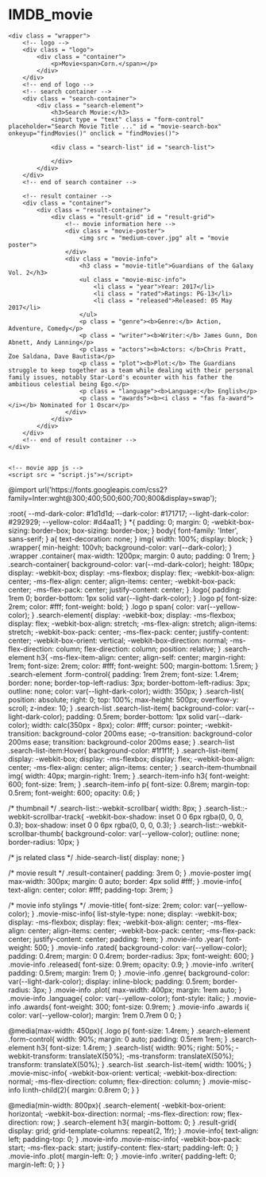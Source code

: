 # IMDB_movie
<!DOCTYPE html>
<html lang="en">
<head>
    <meta charset="UTF-8">
    <meta http-equiv="X-UA-Compatible" content="IE=edge">
    <meta name="viewport" content="width=device-width, initial-scale=1.0">
    <title>Movie Search Website</title>
    <!-- font awesome icons cdn -->
    <link rel="stylesheet" href="https://cdnjs.cloudflare.com/ajax/libs/font-awesome/6.0.0-beta3/css/all.min.css" integrity="sha512-Fo3rlrZj/k7ujTnHg4CGR2D7kSs0v4LLanw2qksYuRlEzO+tcaEPQogQ0KaoGN26/zrn20ImR1DfuLWnOo7aBA==" crossorigin="anonymous" referrerpolicy="no-referrer" />
    <!-- custom css -->
    <link rel = "stylesheet" href = "IMDB.css">
</head>
<body>
    
    <div class = "wrapper">
        <!-- logo -->
        <div class = "logo">
            <div class = "container">
                <p>Movie<span>Corn.</span></p>
            </div>
        </div>
        <!-- end of logo -->
        <!-- search container -->
        <div class = "search-container">
            <div class = "search-element">
                <h3>Search Movie:</h3>
                <input type = "text" class = "form-control" placeholder="Search Movie Title ..." id = "movie-search-box" onkeyup="findMovies()" onclick = "findMovies()">

                <div class = "search-list" id = "search-list">
                    
                </div>
            </div>
        </div>
        <!-- end of search container -->

        <!-- result container -->
        <div class = "container">
            <div class = "result-container">
                <div class = "result-grid" id = "result-grid">
                    <!-- movie information here -->
                    <div class = "movie-poster">
                        <img src = "medium-cover.jpg" alt = "movie poster">
                    </div>
                    <div class = "movie-info">
                        <h3 class = "movie-title">Guardians of the Galaxy Vol. 2</h3>
                        <ul class = "movie-misc-info">
                            <li class = "year">Year: 2017</li>
                            <li class = "rated">Ratings: PG-13</li>
                            <li class = "released">Released: 05 May 2017</li>
                        </ul>
                        <p class = "genre"><b>Genre:</b> Action, Adventure, Comedy</p>
                        <p class = "writer"><b>Writer:</b> James Gunn, Don Abnett, Andy Lanning</p>
                        <p class = "actors"><b>Actors: </b>Chris Pratt, Zoe Saldana, Dave Bautista</p>
                        <p class = "plot"><b>Plot:</b> The Guardians struggle to keep together as a team while dealing with their personal family issues, notably Star-Lord's ecounter with his father the ambitious celestial being Ego.</p>
                        <p class = "language"><b>Language:</b> English</p>
                        <p class = "awards"><b><i class = "fas fa-award"></i></b> Nominated for 1 Oscar</p>
                    </div>
                </div>
            </div>
        </div>
        <!-- end of result container -->
    </div>


    <!-- movie app js -->
    <script src = "script.js"></script>
</body>
</html>
@import url('https://fonts.googleapis.com/css2?family=Inter:wght@300;400;500;600;700;800&display=swap');

:root{
    --md-dark-color: #1d1d1d;
    --dark-color: #171717;
    --light-dark-color: #292929;
    --yellow-color: #d4aa11;
}
*{
    padding: 0;
    margin: 0;
    -webkit-box-sizing: border-box;
            box-sizing: border-box;
}
body{
    font-family: 'Inter', sans-serif;
}
a{
    text-decoration: none;
}
img{
    width: 100%;
    display: block;
}
.wrapper{
    min-height: 100vh;
    background-color: var(--dark-color);
}
.wrapper .container{
    max-width: 1200px;
    margin: 0 auto;
    padding: 0 1rem;
}
.search-container{
    background-color: var(--md-dark-color);
    height: 180px;
    display: -webkit-box;
    display: -ms-flexbox;
    display: flex;
    -webkit-box-align: center;
        -ms-flex-align: center;
            align-items: center;
    -webkit-box-pack: center;
        -ms-flex-pack: center;
            justify-content: center;
}
.logo{
    padding: 1rem 0;
    border-bottom: 1px solid var(--light-dark-color);
}
.logo p{
    font-size: 2rem;
    color: #fff;
    font-weight: bold;
}
.logo p span{
    color: var(--yellow-color);
}
.search-element{
    display: -webkit-box;
    display: -ms-flexbox;
    display: flex;
    -webkit-box-align: stretch;
        -ms-flex-align: stretch;
            align-items: stretch;
    -webkit-box-pack: center;
        -ms-flex-pack: center;
            justify-content: center;
    -webkit-box-orient: vertical;
    -webkit-box-direction: normal;
        -ms-flex-direction: column;
            flex-direction: column;
    position: relative;
}
.search-element h3{
    -ms-flex-item-align: center;
        align-self: center;
    margin-right: 1rem;
    font-size: 2rem;
    color: #fff;
    font-weight: 500;
    margin-bottom: 1.5rem;
}
.search-element .form-control{
    padding: 1rem 2rem;
    font-size: 1.4rem;
    border: none;
    border-top-left-radius: 3px;
    border-bottom-left-radius: 3px;
    outline: none;
    color: var(--light-dark-color);
    width: 350px;
}
.search-list{
    position: absolute;
    right: 0;
    top: 100%;
    max-height: 500px;
    overflow-y: scroll;
    z-index: 10;
}
.search-list .search-list-item{
    background-color: var(--light-dark-color);
    padding: 0.5rem;
    border-bottom: 1px solid var(--dark-color);
    width: calc(350px - 8px);
    color: #fff;
    cursor: pointer;
    -webkit-transition: background-color 200ms ease;
    -o-transition: background-color 200ms ease;
    transition: background-color 200ms ease;
}
.search-list .search-list-item:Hover{
    background-color: #1f1f1f;
}
.search-list-item{
    display: -webkit-box;
    display: -ms-flexbox;
    display: flex;
    -webkit-box-align: center;
        -ms-flex-align: center;
            align-items: center;
}
.search-item-thumbnail img{
    width: 40px;
    margin-right: 1rem;
}
.search-item-info h3{
    font-weight: 600;
    font-size: 1rem;
}
.search-item-info p{
    font-size: 0.8rem;
    margin-top: 0.5rem;
    font-weight: 600;
    opacity: 0.6;
}

/* thumbnail */
.search-list::-webkit-scrollbar{
    width: 8px;
}
.search-list::-webkit-scrollbar-track{
    -webkit-box-shadow: inset 0 0 6px rgba(0, 0, 0, 0.3);
            box-shadow: inset 0 0 6px rgba(0, 0, 0, 0.3);
}
.search-list::-webkit-scrollbar-thumb{
    background-color: var(--yellow-color);
    outline: none;
    border-radius: 10px;
}

/* js related class */
.hide-search-list{
    display: none;
}

/* movie result */
.result-container{
    padding: 3rem 0;
}
.movie-poster img{
    max-width: 300px;
    margin: 0 auto;
    border: 4px solid #fff;
}
.movie-info{
    text-align: center;
    color: #fff;
    padding-top: 3rem;
}

/* movie info stylings */
.movie-title{
    font-size: 2rem;
    color: var(--yellow-color);
}
.movie-misc-info{
    list-style-type: none;
    display: -webkit-box;
    display: -ms-flexbox;
    display: flex;
    -webkit-box-align: center;
        -ms-flex-align: center;
            align-items: center;
    -webkit-box-pack: center;
        -ms-flex-pack: center;
            justify-content: center;
    padding: 1rem;
}
.movie-info .year{
    font-weight: 500;
}
.movie-info .rated{
    background-color: var(--yellow-color);
    padding: 0.4rem;
    margin: 0 0.4rem;
    border-radius: 3px;
    font-weight: 600;
}
.movie-info .released{
    font-size: 0.9rem;
    opacity: 0.9;
}
.movie-info .writer{
    padding: 0.5rem;
    margin: 1rem 0;
}
.movie-info .genre{
    background-color: var(--light-dark-color);
    display: inline-block;
    padding: 0.5rem;
    border-radius: 3px;
}
.movie-info .plot{
    max-width: 400px;
    margin: 1rem auto;
}
.movie-info .language{
    color: var(--yellow-color);
    font-style: italic;
}
.movie-info .awards{
    font-weight: 300;
    font-size: 0.9rem;
}
.movie-info .awards i{
    color: var(--yellow-color);
    margin: 1rem 0.7rem 0 0;
}

@media(max-width: 450px){
    .logo p{
        font-size: 1.4rem;
    }
    .search-element .form-control{
        width: 90%;
        margin: 0 auto;
        padding: 0.5rem 1rem;
    }
    .search-element h3{
        font-size: 1.4rem;
    }
    .search-list{
        width: 90%;
        right: 50%;
        -webkit-transform: translateX(50%);
            -ms-transform: translateX(50%);
                transform: translateX(50%);
    }
    .search-list .search-list-item{
        width: 100%;
    }
    .movie-misc-info{
        -webkit-box-orient: vertical;
        -webkit-box-direction: normal;
            -ms-flex-direction: column;
                flex-direction: column;
    }
    .movie-misc-info li:nth-child(2){
        margin: 0.8rem 0;
    }
}

@media(min-width: 800px){
    .search-element{
        -webkit-box-orient: horizontal;
        -webkit-box-direction: normal;
            -ms-flex-direction: row;
                flex-direction: row;
    }
    .search-element h3{
        margin-bottom: 0;
    }
    .result-grid{
        display: grid;
        grid-template-columns: repeat(2, 1fr);
    }
    .movie-info{
        text-align: left;
        padding-top: 0;
    }
    .movie-info .movie-misc-info{
        -webkit-box-pack: start;
            -ms-flex-pack: start;
                justify-content: flex-start;
        padding-left: 0;
    }
    .movie-info .plot{
        margin-left: 0;
    }
    .movie-info .writer{
        padding-left: 0;
        margin-left: 0;
    }
}
